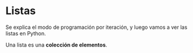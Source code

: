 # Listas

Se explica el modo de programación por iteración, y luego vamos a ver las listas en Python.

Una lista es una **colección de elementos**.
